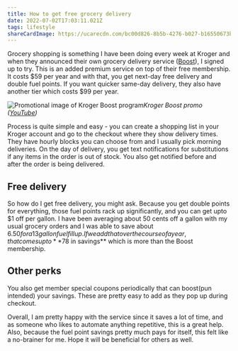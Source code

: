 ```yaml
---
title: How to get free grocery delivery
date: 2022-07-02T17:03:11.021Z
tags: lifestyle
shareCardImage: https://ucarecdn.com/bc00d826-8b5b-4276-b027-b16550673b17/-/format/auto/-/quality/smart_retina/-/stretch/off/-/resize/640x/
---
```


Grocery shopping is something I have been doing every week at Kroger and when they announced their own grocery delivery service ([Boost](https://www.kroger.com/pr/boost)), I signed up to try. This is an added premium service on top of their free membership. It costs $59 per year and with that, you get next-day free delivery and double fuel points. If you want quicker same-day delivery, they also have another tier which costs $99 per year.

![Promotional image of Kroger Boost program](https://ucarecdn.com/bc00d826-8b5b-4276-b027-b16550673b17/-/format/auto/-/quality/smart_retina/-/stretch/off/-/resize/1200x/)_Kroger Boost promo ([YouTube](https://www.youtube.com/watch?v=NqzUocbYVBc))_

Process is quite simple and easy - you can create a shopping list in your Kroger account and go to the checkout where they show delivery times. They have hourly blocks you can choose from and I usually pick morning deliveries. On the day of delivery, you get text notifications for substitutions if any items in the order is out of stock. You also get notified before and after the order is being delivered.

## Free delivery

So how do I get free delivery, you might ask. Because you get double points for everything, those fuel points rack up significantly, and you can get upto $1 off per gallon. I have been averaging about 50 cents off a gallon with my usual grocery orders and I was able to save about $6.50 for a 13 gallon fuel fill up. If we add that over the course of a year, that comes up to **$78 in savings** which is more than the Boost membership.

## Other perks

You also get member special coupons periodically that can boost(pun intended) your savings. These are pretty easy to add as they pop up during checkout.

Overall, I am pretty happy with the service since it saves a lot of time, and as someone who likes to automate anything repetitive, this is a great help. Also, because the fuel point savings pretty much pays for itself, this felt like a no-brainer for me. Hope it will be beneficial for others as well.
